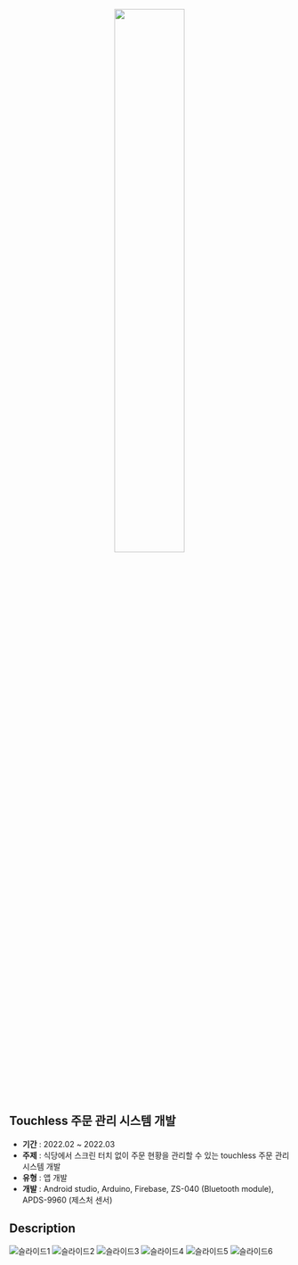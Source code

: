 <p align="center"> 
  <img src="https://user-images.githubusercontent.com/81956540/230845085-502a0d35-1d1a-48c5-8870-da2949714e36.png" width="50%" height="50%" align='center'/>
</p>

## Touchless 주문 관리 시스템 개발
- **기간**  : 2022.02 ~ 2022.03
- **주제**  : 식당에서 스크린 터치 없이 주문 현황을 관리할 수 있는 touchless 주문 관리 시스템 개발
- **유형**  : 앱 개발
- **개발**  : Android studio, Arduino, Firebase, ZS-040 (Bluetooth module), APDS-9960 (제스처 센서)

## Description
![슬라이드1](https://user-images.githubusercontent.com/81956540/230857068-a70b0488-a225-4473-a5ca-a2f5c305f76b.PNG)
![슬라이드2](https://user-images.githubusercontent.com/81956540/230857073-1f095e97-67be-4c1c-9613-65fd649a7d24.PNG)
![슬라이드3](https://user-images.githubusercontent.com/81956540/230857078-28492c0b-a049-4f59-bea9-c1aedd2e7f51.PNG)
![슬라이드4](https://user-images.githubusercontent.com/81956540/230857083-fe6e502f-cdf0-484c-b083-948e05c26b26.PNG)
![슬라이드5](https://user-images.githubusercontent.com/81956540/230857087-8733c3eb-e14d-4e92-b9fe-6092d1c5958c.PNG)
![슬라이드6](https://user-images.githubusercontent.com/81956540/230857092-a43c2e53-a36e-414c-a4d8-44169bee51d7.PNG)
